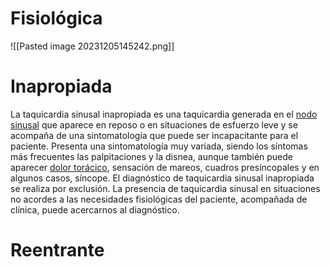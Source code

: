 # Fisiológica
![[Pasted image 20231205145242.png]]

# Inapropiada
La taquicardia sinusal inapropiada es una taquicardia generada en el [nodo sinusal](https://www.my-ekg.com/bases/sistema-conduccion.html "Nodo Sinusal, Sistema de Conducción Cardiaco") que aparece en reposo o en situaciones de esfuerzo leve y se acompaña de una sintomatología que puede ser incapacitante para el paciente. Presenta una sintomatología muy variada, siendo los síntomas más frecuentes las palpitaciones y la disnea, aunque también puede aparecer [dolor torácico](https://www.my-ekg.com/infarto-ekg/dolor-toracico-ekg.html "Dolor Torácico y Electrocardiograma"), sensación de mareos, cuadros presíncopales y en algunos casos, síncope. El diagnóstico de taquicardia sinusal inapropiada se realiza por exclusión. La presencia de taquicardia sinusal en situaciones no acordes a las necesidades fisiológicas del paciente, acompañada de clínica, puede acercarnos al diagnóstico.

# Reentrante